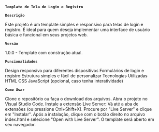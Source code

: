 **`Template de Tela de Login e Registro`**

**`Descrição`**

Este projeto é um template simples e responsivo para telas de login e registro. É ideal para quem deseja implementar uma interface de usuário básica e funcional em seus projetos web.

**`Versão`**

1.0.0 - Template com construção atual.

**`Funcionalidades`**

Design responsivo para diferentes dispositivos
Formulários de login e registro
Estrutura simples e fácil de personalizar
Tecnologias Utilizadas
HTML
CSS
JavaScript (opcional, caso tenha interatividade)

**`Como Usar`**

Clone o repositório ou faça o download dos arquivos.
Abra o projeto no Visual Studio Code.
Instale a extensão Live Server:
Vá até a aba de extensões (ou pressione Ctrl+Shift+X).
Procure por "Live Server" e clique em "Instalar".
Após a instalação, clique com o botão direito no arquivo index.html e selecione "Open with Live Server".
O template será aberto em seu navegador. 
